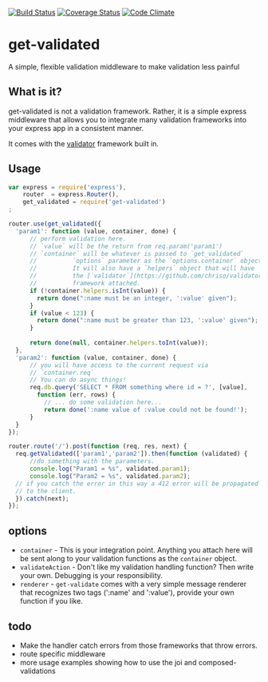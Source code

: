 [![Build Status](https://travis-ci.org/scull7/get-validated.svg)](https://travis-ci.org/scull7/get-validated)
[![Coverage Status](https://coveralls.io/repos/scull7/get-validated/badge.png)](https://coveralls.io/r/scull7/get-validated)
[![Code Climate](https://codeclimate.com/github/scull7/get-validated/badges/gpa.svg)](https://codeclimate.com/github/scull7/get-validated)

get-validated
=============

A simple, flexible validation middleware to make validation less painful

What is it?
-----------
get-validated is not a validation framework. Rather, it is a simple express
middleware that allows you to integrate many validation frameworks into your
express app in a consistent manner.

It comes with the [validator](https://github.com/chriso/validator.js) framework
built in.

Usage
-----

```javascript
var express = require('express'),
    router  = express.Router(),
    get_validated = require('get-validated')
;

router.use(get_validated({
  'param1': function (value, container, done) {
      // perform validation here.
      // `value` will be the return from req.param('param1')
      // `container` will be whatever is passed to `get_validated`
      //          `options` parameter as the `options.container` object
      //          It will also have a `helpers` object that will have
      //          the [`validator`](https://github.com/chriso/validator.js)
      //          framework attached.
      if (!container.helpers.isInt(value)) {
        return done(":name must be an integer, ':value' given");
      }
      if (value < 123) {
        return done(":name must be greater than 123, ':value' given");
      }
      
      return done(null, container.helpers.toInt(value));
  },
  'param2': function (value, container, done) {
      // you will have access to the current request via
      // `container.req`
      // You can do async things!
      req.db.query('SELECT * FROM something where id = ?', [value],
        function (err, rows) {
          // ... do some validation here...
          return done(':name value of :value could not be found!');
      }
  }
});

router.route('/').post(function (req, res, next) {
  req.getValidated(['param1','param2']).then(function (validated) {
      //do something with the parameters.
      console.log("Param1 = %s", validated.param1);
      console.log("Param2 = %s", validated.param2);
  // if you catch the error in this way a 412 error will be propagated
  // to the client.
  }).catch(next);
});

```

options
-------

* `container` - This is your integration point.  Anything you attach here will be
            sent along to your validation functions as the `container` object. 
* `validateAction` - Don't like my validation handling function? Then write your own.
            Debugging is your responsibility.
* `renderer` - `get-validate` comes with a very simple message renderer that recognizes
            two tags (':name' and ':value'), provide your own function if you like.

todo
----
* Make the handler catch errors from those frameworks that throw errors.
* route specific middleware
* more usage examples showing how to use the joi and composed-validations
